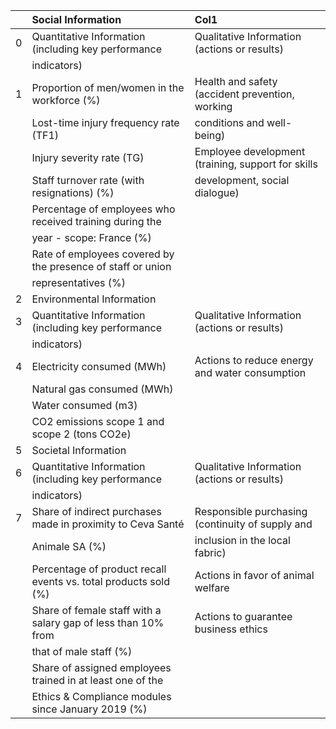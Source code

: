 |    | Social Information                                              | Col1                                               |
|---:|:----------------------------------------------------------------|:---------------------------------------------------|
|  0 | Quantitative Information (including key performance             | Qualitative Information (actions or results)       |
|    | indicators)                                                     |                                                    |
|  1 | Proportion of men/women in the workforce (%)                    | Health and safety (accident prevention, working    |
|    | Lost-time injury frequency rate (TF1)                           | conditions and well-being)                         |
|    | Injury severity rate (TG)                                       | Employee development (training, support for skills |
|    | Staff turnover rate (with resignations) (%)                     | development, social dialogue)                      |
|    | Percentage of employees who received training during the        |                                                    |
|    | year - scope: France (%)                                        |                                                    |
|    | Rate of employees covered by the presence of staff or union     |                                                    |
|    | representatives (%)                                             |                                                    |
|  2 | Environmental Information                                       |                                                    |
|  3 | Quantitative Information (including key performance             | Qualitative Information (actions or results)       |
|    | indicators)                                                     |                                                    |
|  4 | Electricity consumed (MWh)                                      | Actions to reduce energy and water consumption     |
|    | Natural gas consumed (MWh)                                      |                                                    |
|    | Water consumed (m3)                                             |                                                    |
|    | CO2 emissions scope 1 and scope 2 (tons CO2e)                   |                                                    |
|  5 | Societal Information                                            |                                                    |
|  6 | Quantitative Information (including key performance             | Qualitative Information (actions or results)       |
|    | indicators)                                                     |                                                    |
|  7 | Share of indirect purchases made in proximity to Ceva Santé     | Responsible purchasing (continuity of supply and   |
|    | Animale SA (%)                                                  | inclusion in the local fabric)                     |
|    | Percentage of product recall events vs. total products sold (%) | Actions in favor of animal welfare                 |
|    | Share of female staff with a salary gap of less than 10% from   | Actions to guarantee business ethics               |
|    | that of male staff (%)                                          |                                                    |
|    | Share of assigned employees trained in at least one of the      |                                                    |
|    | Ethics & Compliance modules since January 2019 (%)              |                                                    |